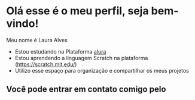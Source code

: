 # Olá esse é o meu perfil, seja bem-vindo!

Meu nome é Laura Alves
- Estou estudando na Plataforma [alura](https://cursos.alura.com.br/loginForm?logout)
- Estou aprendendo a linguagem Scratch na plataforma (https://scratch.mit.edu/)
- Utilizo esse espaço para organização e compartilhar os meus projetos

## Você pode entrar em contato comigo pelo 






